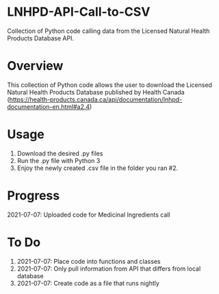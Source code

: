 # LNHPD-API-Call-to-CSV
Collection of Python code calling data from the Licensed Natural Health Products Database API.

# Overview
This collection of Python code allows the user to download the Licensed Natural Health Products Database published by Health Canada (https://health-products.canada.ca/api/documentation/lnhpd-documentation-en.html#a2.4)

# Usage
1. Download the desired .py files
2. Run the .py file with Python 3
3. Enjoy the newly created .csv file in the folder you ran #2.

# Progress
2021-07-07: Uploaded code for Medicinal Ingredients call

# To Do
1. 2021-07-07: Place code into functions and classes
2. 2021-07-07: Only pull information from API that differs from local database
3. 2021-07-07: Create code as a file that runs nightly
